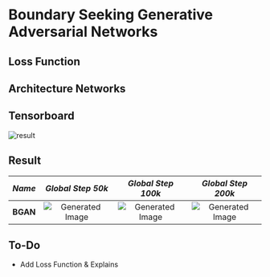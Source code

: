 # Boundary Seeking Generative Adversarial Networks

## Loss Function


## Architecture Networks


## Tensorboard

![result](https://github.com/kozistr/Awesome-GANs/blob/master/BGAN/bgan_tb.png)

## Result

*Name* | *Global Step 50k* | *Global Step 100k* | *Global Step 200k*
:---: | :---: | :---: | :---:
**BGAN**      | ![Generated Image](https://github.com/kozistr/Awesome-GANs/blob/master/BGAN/gen_img/train_00050000.png) | ![Generated Image](https://github.com/kozistr/Awesome-GANs/blob/master/BGAN/gen_img/train_00100000.png) | ![Generated Image](https://github.com/kozistr/Awesome-GANs/blob/master/BGAN/gen_img/train_00200000.png)

## To-Do
* Add Loss Function & Explains